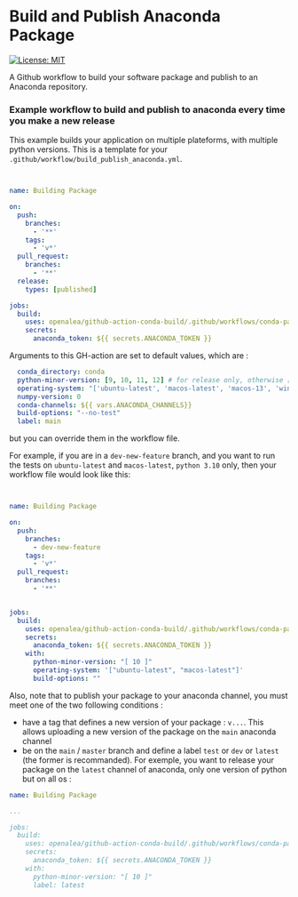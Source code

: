 # Build and Publish Anaconda Package
[![License: MIT](https://img.shields.io/badge/License-MIT-yellow.svg)](https://opensource.org/licenses/MIT)

A Github workflow to build your software package and publish to an Anaconda repository.

### Example workflow to build and publish to anaconda every time you make a new release

This example builds your application on multiple plateforms, with multiple python versions. This is a template for your `.github/workflow/build_publish_anaconda.yml`.


```yaml


name: Building Package

on:
  push:
    branches:
      - '**'
    tags:
      - 'v*'
  pull_request:
    branches:
      - '**'
  release:
    types: [published]

jobs:
  build:
    uses: openalea/github-action-conda-build/.github/workflows/conda-package-build.yml@main
    secrets:
      anaconda_token: ${{ secrets.ANACONDA_TOKEN }}
```

Arguments to this GH-action are set to default values, which are :

```yaml
  conda_directory: conda
  python-minor-version: [9, 10, 11, 12] # for release only, otherwise [12]
  operating-system: "['ubuntu-latest', 'macos-latest', 'macos-13', 'windows-latest']" # for master only, otherwise 'ubuntu-latest'
  numpy-version: 0
  conda-channels: ${{ vars.ANACONDA_CHANNELS}}
  build-options: "--no-test"
  label: main
```

but you can override them in the workflow file.

For example, if you are in a `dev-new-feature` branch, and you want to run the tests on `ubuntu-latest` and `macos-latest`, `python 3.10` only, then your workflow file would look like this:

```yaml


name: Building Package

on:
  push:
    branches:
      - dev-new-feature
    tags:
      - 'v*'
  pull_request:
    branches:
      - '**'


jobs:
  build:
    uses: openalea/github-action-conda-build/.github/workflows/conda-package-build.yml@main
    secrets:
      anaconda_token: ${{ secrets.ANACONDA_TOKEN }}
    with:
      python-minor-version: "[ 10 ]"
      operating-system: '["ubuntu-latest", "macos-latest"]'
      build-options: ""
```

Also, note that to publish your package to your anaconda channel, you must meet one of the two following conditions :

- have a tag that defines a new version of your package : `v...`. This allows uploading a new version of the package on the `main` anaconda channel
- be on the `main` / `master` branch and define a label `test` or `dev` or `latest` (the former is recommanded). For exemple, you want to release your package on the `latest` channel of anaconda, only one version of python but on all os :
```yaml
name: Building Package

...

jobs:
  build:
    uses: openalea/github-action-conda-build/.github/workflows/conda-package-build.yml@main
    secrets:
      anaconda_token: ${{ secrets.ANACONDA_TOKEN }}
    with:
      python-minor-version: "[ 10 ]"
      label: latest
```
